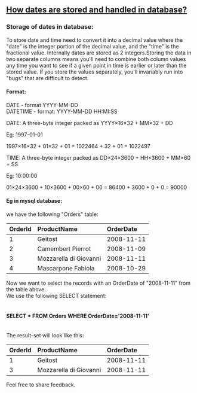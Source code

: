 ## [How dates are stored and handled in database?](https://prayuja-teli.github.io/Blog/Date)     


### Storage of dates in database:<br/>

To store date and time need to convert it into a decimal value where the "date" is the integer portion of the decimal value, and the "time" is the fractional value. Internally dates are stored as 2 integers.Storing the data in two separate columns means you'll need to combine both column values any time you want to see if a given point in time is earlier or later than the stored value. If you store the values separately, you'll invariably run into "bugs" that are difficult to detect.<br/>


#### Format:<br/>

DATE - format YYYY-MM-DD<br/>
DATETIME - format: YYYY-MM-DD HH:MI:SS<br/>



DATE: A three-byte integer packed as YYYY×16×32 + MM×32 + DD<br/>

Eg: 1997-01-01 <br/>

1997×16×32 + 01×32 + 01 = 1022464 + 32 + 01 = 1022497

TIME: A three-byte integer packed as DD×24×3600 + HH×3600 + MM×60 + SS<br/>

Eg: 10:00:00 <br/>

01×24×3600 + 10×3600 + 00×60 + 00 = 86400 + 3600 + 0 + 0 = 90000



#### Eg in mysql database:<br/>

we have the following "Orders" table:<br/>

|OrderId     |  ProductName  |  OrderDate    | 
| :------------- | :------------- | :------------- | 
| 1 |   Geitost   |    2008-11-11   |
| 2 |   Camembert Pierrot   | 2008-11-09      |
| 3 |   Mozzarella di Giovanni  |   2008-11-11    |
| 4 |   Mascarpone Fabiola | 2008-10-29 |


Now we want to select the records with an OrderDate of "2008-11-11" from the table above.<br/>
We use the following SELECT statement:<br/><br/>
#### SELECT * FROM Orders WHERE OrderDate='2008-11-11'<br/><br/>
The result-set will look like this:<br/>

|OrderId     |  ProductName  |  OrderDate    | 
| :------------- | :------------- | :------------- |
| 1 |   Geitost   |    2008-11-11   |
| 3 |   Mozzarella di Giovanni  |   2008-11-11    |

Feel free to share feedback.
